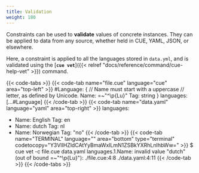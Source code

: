 ```yaml
---
title: Validation
weight: 180
---
```


Constraints can be used to **validate** values of concrete instances.
They can be applied to data from any source,
whether held in CUE, YAML, JSON, or elsewhere.

Here, a constraint is applied to all the languages stored in `data.yml`,
and is validated using the
[**`cue vet`**]({{< relref "docs/reference/command/cue-help-vet" >}}) command.

<!--more-->

{{< code-tabs >}}
{{< code-tab name="file.cue" language="cue" area="top-left" >}}
#Language: {
	// Name must start with a uppercase
	// letter, as defined by Unicode.
	Name: =~"^\\p{Lu}"
	Tag:  string
}
languages: [...#Language]
{{< /code-tab >}}
{{< code-tab name="data.yaml" language="yaml" area="top-right" >}}
languages:
  - Name: English
    Tag: en
  - Name: dutch
    Tag: nl
  - Name: Norwegian
    Tag: "no"
{{< /code-tab >}}
{{< code-tab name="TERMINAL" language="" area="bottom" type="terminal" codetocopy="Y3VlIHZldCAtYyBmaWxlLmN1ZSBkYXRhLnlhbWw=" >}}
$ cue vet -c file.cue data.yaml
languages.1.Name: invalid value "dutch" (out of bound =~"^\\p{Lu}"):
    ./file.cue:4:8
    ./data.yaml:4:11
{{< /code-tab >}}
{{< /code-tabs >}}
